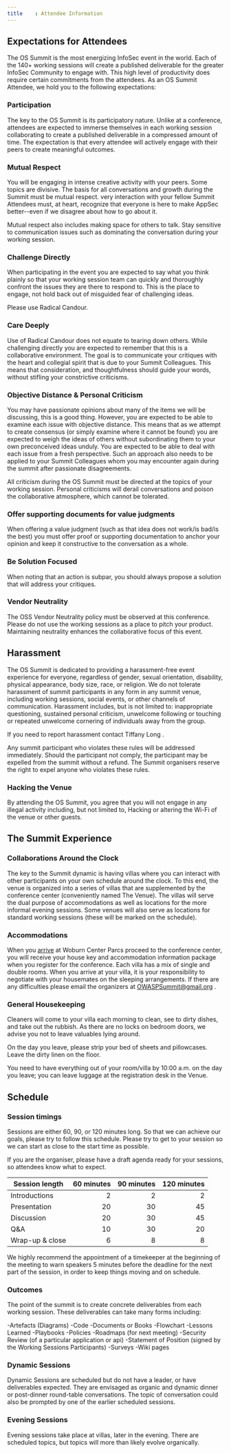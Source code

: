```yaml
---
title    : Attendee Information
---
```


## Expectations for Attendees
 
The OS Summit is the most energizing InfoSec event in the world. Each of the 140+ working sessions will create a published deliverable for the greater InfoSec Community to engage with. This high level of productivity does require certain commitments from the attendees.  As an OS Summit Attendee, we hold you to the following expectations: 
 
### Participation 
 
The key to the OS Summit is its participatory nature. Unlike at a conference, attendees are expected to immerse themselves in each working session collaborating to create a published deliverable in a compressed amount of time. The expectation is that every attendee will actively engage with their peers to create meaningful outcomes. 
 
### Mutual Respect
 
You will be engaging in intense creative activity with your peers. Some topics are divisive. The basis for all conversations and growth during the Summit must be mutual respect.  very interaction with your fellow Summit Attendees must, at heart, recognize that everyone is here to make AppSec better--even if we disagree about how to go about it.  
 
Mutual respect also includes making space for others to talk. Stay sensitive to communication issues such as dominating the conversation during your working session.
 
### Challenge Directly
 
When participating in the event you are expected to say what you think plainly so that your working session team can quickly and thoroughly confront the issues they are there to respond to. This is the place to engage, not hold back out of misguided fear of challenging ideas.

Please use Radical Candour.
 
### Care Deeply 
 
Use of Radical Candour does not equate to tearing down others. While challenging directly you are expected to remember that this is a collaborative environment. The goal is to communicate your critiques with the heart and collegial spirit that is due to your Summit Colleagues. This means that consideration, and thoughtfulness should guide your words, without stifling your constrictive criticisms. 
 
### Objective Distance & Personal Criticism
 
You may have passionate opinions about many of the items we will be discussing, this is a good thing. However, you are expected to be able to examine each issue with objective distance. This means that as we attempt to create consensus (or simply examine where it cannot be found) you are expected to weigh the ideas of others without subordinating them to your own preconceived ideas unduly. You are expected to be able to deal with each issue from a fresh perspective. Such an approach also needs to be applied to your Summit Colleagues whom you may encounter again during the summit after passionate disagreements.   
 
All criticism during the OS Summit must be directed at the topics of your working session. Personal criticisms will derail conversations and poison the collaborative atmosphere, which cannot be tolerated.  
 
 
### Offer supporting documents for value judgments
 
When offering a value judgment (such as that idea does not work/is bad/is the best) you must offer proof or supporting documentation to anchor your opinion and keep it constructive to the conversation as a whole. 
 
### Be Solution Focused
 
When noting that an action is subpar, you should always propose a solution that will address your critiques.

### Vendor Neutrality
 
The OSS Vendor Neutrality policy must be observed at this conference.  Please do not use the working sessions as a place to pitch your product. Maintaining neutrality enhances the collaborative focus of this event.  
 
## Harassment
 
The OS Summit is dedicated to providing a harassment-free event experience for everyone, regardless of gender, sexual orientation, disability, physical appearance, body size, race, or religion. We do not tolerate harassment of summit participants in any form in any summit venue, including working sessions, social events, or other channels of communication. Harassment includes, but is not limited to: inappropriate questioning, sustained personal criticism, unwelcome following or touching or repeated unwelcome cornering of individuals away from the group.
 
If you need to report harassment contact Tiffany Long <!--- mailto:)?-->. 
 
Any summit participant who violates these rules will be addressed immediately. Should the participant not comply, the participant may be expelled from the summit without a refund. The Summit organisers reserve the right to expel anyone who violates these rules.  
 
### Hacking the Venue

By attending the OS Summit, you agree that you will not engage in any illegal activity including, but not limited to, Hacking or altering the Wi-Fi of the venue or other guests.
 
## The Summit Experience
 
 
### Collaborations Around the Clock
 
The key to the Summit dynamic is having villas where you can interact with other participants on your own schedule around the clock.  To this end, the venue is organized into a series of villas that are supplemented by the conference center (conveniently named The Venue). The villas will serve the dual purpose of accommodations as well as locations for the more informal evening sessions. Some venues will also serve as locations for standard working sessions (these will be marked on the schedule).
 
### Accommodations
 
When you [arrive](content/faq/Accomodation.md) at Woburn Center Parcs proceed to the conference center, you will receive your house key and accommodation information package when you register for the conference. Each villa has a mix of single and double rooms. When you arrive at your villa, it is your responsibility to negotiate with your housemates on the sleeping arrangements. If there are any difficulties please email the organizers at OWASPSummit@gmail.org <!---new email needed--> .
 
### General Housekeeping 
 
Cleaners will come to your villa each morning to clean, see to dirty dishes, and take out the rubbish. As there are no locks on bedroom doors, we advise you not to leave valuables lying around.  
 
On the day you leave, please strip your bed of sheets and pillowcases. Leave the dirty linen on the floor.  
 
You need to have everything out of your room/villa by 10:00 a.m. on the day you leave; you can leave luggage at the registration desk in the Venue.  


## Schedule
 
### Session timings
 
Sessions are either 60, 90, or 120 minutes long. So that we can achieve our goals, please try to follow this schedule. Please try to get to your session so we can start as close to the start time as possible.  
 
If you are the organiser, please have a draft agenda ready for your sessions, so attendees know what to expect. 
 
| Session length|60 minutes| 90 minutes|120 minutes |
|----------------|--------:|----------:|-----------:|
|Introductions   |2     |          2|           2|
|Presentation    |20|30|45
|Discussion |20|30|45
|Q&A|10|30|20
|Wrap-up & close|6|8|8
 
We highly recommend the appointment of a timekeeper at the beginning of the meeting to warn speakers 5 minutes before the deadline for the next part of the session, in order to keep things moving and on schedule.  
 
### Outcomes
 
The point of the summit is to create concrete deliverables from each working session.  These deliverables can take many forms including:  

-Artefacts (Diagrams)
-Code
-Documents or Books
-Flowchart
-Lessons Learned
-Playbooks
-Policies
-Roadmaps (for next meeting)
-Security Review (of a particular application or api)
-Statement of Position (signed by the Working Sessions Participants)
-Surveys
-Wiki pages <!--- this was linked to OWASP wiki pages, should that still be the case?-->
 
 
### Dynamic Sessions
Dynamic Sessions are scheduled but do not have a leader, or have deliverables expected.  They are envisaged as organic and dynamic dinner or post-dinner round-table conversations.  The topic of conversation could also be prompted by one of the earlier scheduled sessions.  
 
### Evening Sessions
Evening sessions take place at villas, later in the evening. There are scheduled topics, but topics will more than likely evolve organically.  
 
